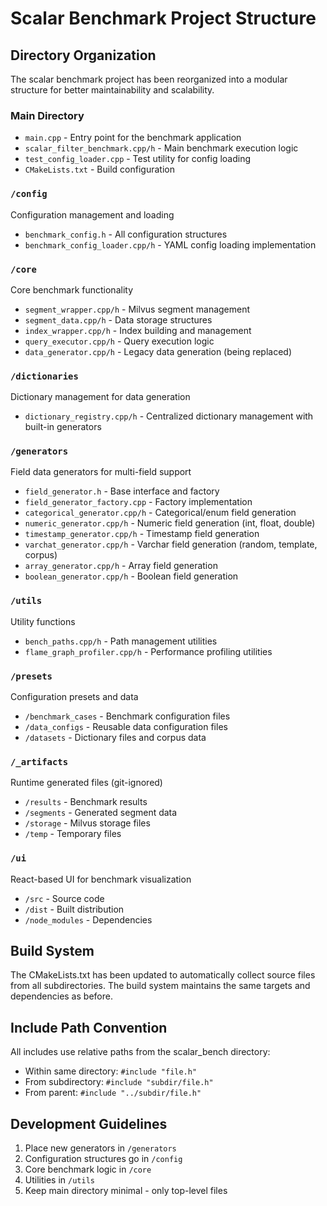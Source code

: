 # Scalar Benchmark Project Structure

## Directory Organization

The scalar benchmark project has been reorganized into a modular structure for better maintainability and scalability.

### Main Directory
- `main.cpp` - Entry point for the benchmark application
- `scalar_filter_benchmark.cpp/h` - Main benchmark execution logic
- `test_config_loader.cpp` - Test utility for config loading
- `CMakeLists.txt` - Build configuration

### `/config`
Configuration management and loading
- `benchmark_config.h` - All configuration structures
- `benchmark_config_loader.cpp/h` - YAML config loading implementation

### `/core`
Core benchmark functionality
- `segment_wrapper.cpp/h` - Milvus segment management
- `segment_data.cpp/h` - Data storage structures
- `index_wrapper.cpp/h` - Index building and management
- `query_executor.cpp/h` - Query execution logic
- `data_generator.cpp/h` - Legacy data generation (being replaced)

### `/dictionaries`
Dictionary management for data generation
- `dictionary_registry.cpp/h` - Centralized dictionary management with built-in generators

### `/generators`
Field data generators for multi-field support
- `field_generator.h` - Base interface and factory
- `field_generator_factory.cpp` - Factory implementation
- `categorical_generator.cpp/h` - Categorical/enum field generation
- `numeric_generator.cpp/h` - Numeric field generation (int, float, double)
- `timestamp_generator.cpp/h` - Timestamp field generation
- `varchat_generator.cpp/h` - Varchar field generation (random, template, corpus)
- `array_generator.cpp/h` - Array field generation
- `boolean_generator.cpp/h` - Boolean field generation

### `/utils`
Utility functions
- `bench_paths.cpp/h` - Path management utilities
- `flame_graph_profiler.cpp/h` - Performance profiling utilities

### `/presets`
Configuration presets and data
- `/benchmark_cases` - Benchmark configuration files
- `/data_configs` - Reusable data configuration files
- `/datasets` - Dictionary files and corpus data

### `/_artifacts`
Runtime generated files (git-ignored)
- `/results` - Benchmark results
- `/segments` - Generated segment data
- `/storage` - Milvus storage files
- `/temp` - Temporary files

### `/ui`
React-based UI for benchmark visualization
- `/src` - Source code
- `/dist` - Built distribution
- `/node_modules` - Dependencies

## Build System

The CMakeLists.txt has been updated to automatically collect source files from all subdirectories. The build system maintains the same targets and dependencies as before.

## Include Path Convention

All includes use relative paths from the scalar_bench directory:
- Within same directory: `#include "file.h"`
- From subdirectory: `#include "subdir/file.h"`
- From parent: `#include "../subdir/file.h"`

## Development Guidelines

1. Place new generators in `/generators`
2. Configuration structures go in `/config`
3. Core benchmark logic in `/core`
4. Utilities in `/utils`
5. Keep main directory minimal - only top-level files